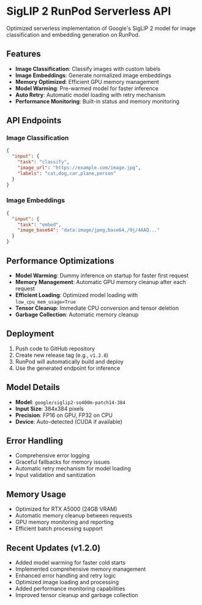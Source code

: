# SigLIP 2 RunPod Serverless API

Optimized serverless implementation of Google's SigLIP 2 model for image classification and embedding generation on RunPod.

## Features

- **Image Classification**: Classify images with custom labels
- **Image Embeddings**: Generate normalized image embeddings
- **Memory Optimized**: Efficient GPU memory management
- **Model Warming**: Pre-warmed model for faster inference
- **Auto Retry**: Automatic model loading with retry mechanism
- **Performance Monitoring**: Built-in status and memory monitoring

## API Endpoints

### Image Classification
```json
{
  "input": {
    "task": "classify",
    "image_url": "https://example.com/image.jpg",
    "labels": "cat,dog,car,plane,person"
  }
}
```

### Image Embeddings
```json
{
  "input": {
    "task": "embed",
    "image_base64": "data:image/jpeg;base64,/9j/4AAQ..."
  }
}
```

## Performance Optimizations

- **Model Warming**: Dummy inference on startup for faster first request
- **Memory Management**: Automatic GPU memory cleanup after each request
- **Efficient Loading**: Optimized model loading with `low_cpu_mem_usage=True`
- **Tensor Cleanup**: Immediate CPU conversion and tensor deletion
- **Garbage Collection**: Automatic memory cleanup

## Deployment

1. Push code to GitHub repository
2. Create new release tag (e.g., `v1.2.0`)
3. RunPod will automatically build and deploy
4. Use the generated endpoint for inference

## Model Details

- **Model**: `google/siglip2-so400m-patch14-384`
- **Input Size**: 384x384 pixels
- **Precision**: FP16 on GPU, FP32 on CPU
- **Device**: Auto-detected (CUDA if available)

## Error Handling

- Comprehensive error logging
- Graceful fallbacks for memory issues
- Automatic retry mechanism for model loading
- Input validation and sanitization

## Memory Usage

- Optimized for RTX A5000 (24GB VRAM)
- Automatic memory cleanup between requests
- GPU memory monitoring and reporting
- Efficient batch processing support

## Recent Updates (v1.2.0)

- Added model warming for faster cold starts
- Implemented comprehensive memory management
- Enhanced error handling and retry logic
- Optimized image loading and processing
- Added performance monitoring capabilities
- Improved tensor cleanup and garbage collection